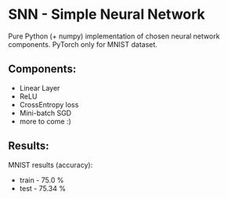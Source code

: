 # SNN - Simple Neural Network

Pure Python (+ numpy) implementation of chosen neural network components.
PyTorch only for MNIST dataset.

## Components:
* Linear Layer
* ReLU
* CrossEntropy loss
* Mini-batch SGD
* more to come :)

## Results:
MNIST results (accuracy):
* train - 75.0 %
* test - 75.34 %
